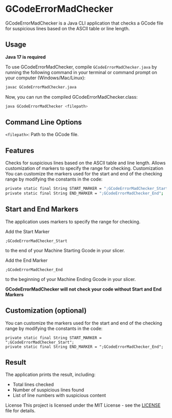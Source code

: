 # GCodeErrorMadChecker

GCodeErrorMadChecker is a Java CLI application that checks a GCode file for suspicious lines based on the ASCII table or line length.

## Usage

**Java 17 is required**

To use GCodeErrorMadChecker, compile `GCodeErrorMadChecker.java` by running the following command in your terminal or command prompt on your computer (Windows/Mac/Linux):

```bash
javac GCodeErrorMadChecker.java
```

Now, you can run the compiled GCodeErrorMadChecker.class:

```bash
java GCodeErrorMadChecker <filepath>
```

## Command Line Options
```<filepath>```: Path to the GCode file.

## Features
Checks for suspicious lines based on the ASCII table and line length.
Allows customization of markers to specify the range for checking.
Customization
You can customize the markers used for the start and end of the checking range by modifying the constants in the code:

```bash
private static final String START_MARKER = ";GCodeErrorMadChecker_Start";
private static final String END_MARKER = ";GCodeErrorMadChecker_End";
```

## Start and End Markers
The application uses markers to specify the range for checking.

Add the Start Marker 
```
;GCodeErrorMadChecker_Start
```
to the end of your Machine Starting Gcode in your slicer.

Add the End Marker
```
;GCodeErrorMadChecker_End
```
to the beginning of your Machine Ending Gcode in your slicer.

**GCodeErrorMadChecker will not check your code without Start and End Markers**

## Customization (optional)
You can customize the markers used for the start and end of the checking range by modifying the constants in the code:

```
private static final String START_MARKER = ";GCodeErrorMadChecker_Start";
private static final String END_MARKER = ";GCodeErrorMadChecker_End";
```

## Result
The application prints the result, including:

* Total lines checked
* Number of suspicious lines found
* List of line numbers with suspicious content

License
This project is licensed under the MIT License - see the [LICENSE](https://github.com/MadMan2k/GCodeErrorMadChecker/blob/main/LICENSE) file for details.